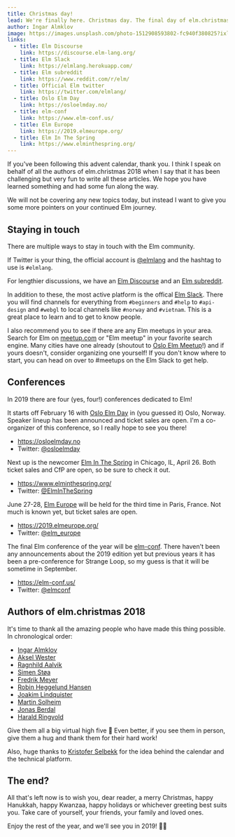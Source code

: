 ```yaml
---
title: Christmas day!
lead: We're finally here. Christmas day. The final day of elm.christmas 2018.
author: Ingar Almklov
image: https://images.unsplash.com/photo-1512908593802-fc940f380825?ixlib=rb-1.2.1&ixid=eyJhcHBfaWQiOjEyMDd9&auto=format&fit=crop&w=2250&q=80
links:
  - title: Elm Discourse
    link: https://discourse.elm-lang.org/
  - title: Elm Slack
    link: https://elmlang.herokuapp.com/
  - title: Elm subreddit
    link: https://www.reddit.com/r/elm/
  - title: Official Elm twitter
    link: https://twitter.com/elmlang/
  - title: Oslo Elm Day
    link: https://osloelmday.no/
  - title: elm-conf
    link: https://www.elm-conf.us/
  - title: Elm Europe
    link: https://2019.elmeurope.org/
  - title: Elm In The Spring
    link: https://www.elminthespring.org/
---
```


If you've been following this advent calendar, thank you.
I think I speak on behalf of all the authors of elm.christmas 2018 when I say that it has been challenging but very fun to write all these articles.
We hope you have learned something and had some fun along the way.

We will not be covering any new topics today, but instead I want to give you some more pointers on your continued Elm journey.

## Staying in touch

There are multiple ways to stay in touch with the Elm community.

If Twitter is your thing, the official account is [@elmlang][twitter] and the hashtag to use is `#elmlang`.

For lengthier discussions, we have an [Elm Discourse][discourse] and an [Elm subreddit][subreddit].

In addition to these, the most active platform is the offical [Elm Slack][slack].
There you will find channels for everything from `#beginners` and `#help` to `#api-design` and `#webgl` to local channels like `#norway` and `#vietnam`.
This is a great place to learn and to get to know people.

I also recommend you to see if there are any Elm meetups in your area.
Search for Elm on [meetup.com](https://meetup.com) or "Elm meetup" in your favorite search engine.
Many cities have one already (shoutout to [Oslo Elm Meetup](https://www.meetup.com/oslo-elm-meetup/)!) and if yours doesn't, consider organizing one yourself!
If you don't know where to start, you can head on over to #meetups on the Elm Slack to get help.

## Conferences

In 2019 there are four (yes, four!) conferences dedicated to Elm!

It starts off February 16 with [Oslo Elm Day][osloelmday] in (you guessed it) Oslo, Norway.
Speaker lineup has been announced and ticket sales are open.
I'm a co-organizer of this conference, so I really hope to see you there!

- https://osloelmday.no
- Twitter: [@osloelmday](https://twitter.com/osloelmday)

Next up is the newcomer [Elm In The Spring][elminthespring] in Chicago, IL, April 26.
Both ticket sales and CfP are open, so be sure to check it out.

- https://www.elminthespring.org/
- Twitter: [@ElmInTheSpring](https://twitter.com/ElmInTheSpring)

June 27-28, [Elm Europe][elmeurope] will be held for the third time in Paris, France.
Not much is known yet, but ticket sales are open.

- https://2019.elmeurope.org/
- Twitter: [@elm_europe](https://twitter.com/elm_europe)

The final Elm conference of the year will be [elm-conf][elmconf].
There haven't been any announcements about the 2019 edition yet but previous years it has been a pre-conference for Strange Loop, so my guess is that it will be sometime in September.

- https://elm-conf.us/
- Twitter: [@elmconf](https://twitter.com/elmconf)

## Authors of elm.christmas 2018

It's time to thank all the amazing people who have made this thing possible.
In chronological order:

- [Ingar Almklov](https://elm.christmas/author/ingar-almklov)
- [Aksel Wester](https://elm.christmas/author/aksel-wester)
- [Ragnhild Aalvik](https://elm.christmas/author/ragnhild-aalvik)
- [Simen Støa](https://elm.christmas/author/simen-st%C3%B8a)
- [Fredrik Meyer](https://elm.christmas/author/fredrik-meyer)
- [Robin Heggelund Hansen](https://elm.christmas/author/robin-heggelund-hansen)
- [Joakim Lindquister](https://elm.christmas/author/joakim-lindquister)
- [Martin Solheim](https://elm.christmas/author/martin-solheim)
- [Jonas Berdal](https://elm.christmas/author/jonas-berdal)
- [Harald Ringvold](https://elm.christmas/author/harald-ringvold)

Give them all a big virtual high five 🙌
Even better, if you see them in person, give them a hug and thank them for their hard work!

Also, huge thanks to [Kristofer Selbekk](https://react.christmas/author/kristofer-selbekk) for the idea behind the calendar and the technical platform.

## The end?

All that's left now is to wish you, dear reader, a merry Christmas, happy Hanukkah, happy Kwanzaa, happy holidays or whichever greeting best suits you.
Take care of yourself, your friends, your family and loved ones.

Enjoy the rest of the year, and we'll see you in 2019! 🎉🎆

[discourse]: https://discourse.elm-lang.org/
[slack]: https://elmlang.herokuapp.com/
[subreddit]: https://www.reddit.com/r/elm/
[twitter]: https://twitter.com/elmlang/
[osloelmday]: https://osloelmday.no/
[elmconf]: https://www.elm-conf.us/
[elmeurope]: https://2019.elmeurope.org/
[elminthespring]: https://www.elminthespring.org/
